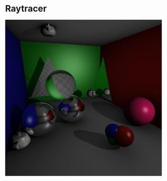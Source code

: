 # Raytracer
 
![Screenshot](https://raw.githubusercontent.com/andrewyung/Raytracer/master/Raytracer/raytrace.bmp?token=AFBO3MF6WSM2DCXOINSPXGS6LTTOO)
